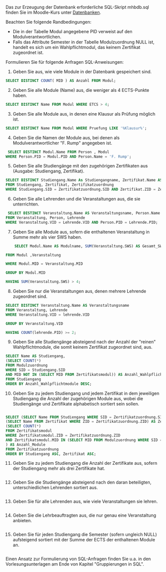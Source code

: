 Das zur Erzeugung der Datenbank erforderliche SQL-Skript mhbdb.sql finden Sie im Moodle-Kurs unter [Datenbanken](https://moodle.hs-emden-leer.de/moodle/mod/url/view.php?id=323657 "Datenbanken").   

Beachten Sie folgende Randbedingungen:

- Die in der Tabelle Modul angegebene PID verweist auf den Modulverantwortlichen.
- Falls das Attribute Semester in der Tabelle Modulzuordnung NULL ist, handelt es sich um ein Wahlpflichtmodul, das keinem Zertifikat zugeordnet ist.

Formulieren Sie für folgende Anfragen SQL-Anweisungen:

1. Geben Sie aus, wie viele Module in der Datenbank gespeichert sind.

```SQL
SELECT DISTINCT COUNT( MID ) AS Anzahl FROM Modul;
```

2. Geben Sie alle Module (Name) aus, die weniger als 4 ECTS-Punkte haben.

```SQL
SELECT DISTINCT Name FROM Modul WHERE ETCS > 4;
```
3. Geben Sie alle Module aus, in denen eine Klausur als Prüfung möglich ist.  

```SQL
SELECT DISTINCT Name FROM Modul WHERE Pruefung LIKE '%Klausur%';
```
    
4. Geben Sie die Namen der Module aus, bei denen als Modulverantwortlicher "F. Rump" angegeben ist.  

```SQL
 SELECT DISTINCT Modul.Name FROM Person , Modul
WHERE Person.PID = Modul.PID AND Person.Name = 'F. Rump';
```
    
5. Geben Sie alle Studiengänge mit den zugehörigen Zertifikaten aus (Ausgabe: Studiengang, Zertifikat).

```SQL 
SELECT DISTINCT Studiengang.Name As Studiengangname, Zertifikat.Name AS Zertifikatsname
FROM Studiengang, Zertifikat, Zertifikatzuordnung
WHERE Studiengang.SID = Zertifikatzuordnung.SID AND Zertifikat.ZID = Zertifikatzuordnung.ZID;
```

6. Geben Sie alle Lehrenden und die Veranstaltungen aus, die sie unterrichten.

```SQL
 SELECT DISTINCT Veranstaltung.Name AS Veranstaltungsname, Person.Name AS Lehrendername
FROM Veranstaltung, Person, Lehrende
WHERE Veranstaltung.VID = Lehrende.VID AND Person.PID = Lehrende.PID;
```

7. Geben Sie alle Module aus, sofern die enthaltenen Veranstaltung in Summe mehr als vier SWS haben.  

```SQL
    SELECT Modul.Name AS Modulname, SUM(Veranstaltung.SWS) AS Gesamt_SWS

FROM Modul ,Veranstaltung

WHERE Modul.MID = Veranstaltung.MID

GROUP BY Modul.MID

HAVING SUM(Veranstaltung.SWS) > 4;
```

8. Geben Sie nur die Veranstaltungen aus, denen mehrere Lehrende zugeordnet sind.  

```SQL
SELECT DISTINCT Veranstaltung.Name AS Veranstaltungsname
FROM Veranstaltung, Lehrende
WHERE Veranstaltung.VID = lehrende.VID

GROUP BY Veranstaltung.VID

HAVING COUNT(lehrende.PID) >= 2;
```
    
9. Geben Sie alle Studiengänge absteigend nach der Anzahl der "reinen" Wahlpflichtmodule, die somit keinem Zertifikat zugeordnet sind, aus.

```SQL
SELECT Name AS Studiengang,
(SELECT COUNT(*)
FROM Modulzuordnung
WHERE SID = Studiengang.SID
AND MID NOT IN (SELECT MID FROM Zertifikatsmodul)) AS Anzahl_Wahlpflichtmodule
FROM Studiengang
ORDER BY Anzahl_Wahlpflichtmodule DESC;
```

10. Geben Sie zu jedem Studiengang und jedem Zertifikat in dem jeweiligen Studiengang die Anzahl der zugehörigen Module aus, wobei die Studiengänge und Zertifikate alphabetisch sortiert sein sollen.

```SQL 

SELECT (SELECT Name FROM Studiengang WHERE SID = Zertifikatzuordnung.SID) AS Studiengang,
(SELECT Name FROM Zertifikat WHERE ZID = Zertifikatzuordnung.ZID) AS Zertifikat,
(SELECT COUNT(*)
FROM Zertifikatsmodul
WHERE Zertifikatsmodul.ZID = Zertifikatzuordnung.ZID
AND Zertifikatsmodul.MID IN (SELECT MID FROM Modulzuordnung WHERE SID = Zertifikatzuordnung.SID)
) AS Anzahl_Module
FROM Zertifikatzuordnung
ORDER BY Studiengang ASC, Zertifikat ASC;

```

11. Geben Sie zu jedem Studiengang die Anzahl der Zertifikate aus, sofern der Studiengang mehr als drei Zertifikate hat.

```SQL 

```

12. Geben Sie die Studiengänge absteigend nach den daran beteiligten, unterschiedlichen Lehrenden sortiert aus.

```SQL  

```

13. Geben Sie für alle Lehrenden aus, wie viele Veranstaltungen sie lehren.

```SQL 

```

14. Geben Sie die Lehrbeauftragten aus, die nur genau eine Veranstaltung anbieten.  

```SQL 

```  



15. Geben Sie für jeden Studiengang die Semester (sofern ungleich NULL) aufsteigend sortiert mit der Summe der ECTS der enthaltenen Module an.

```SQL

``` 


Einen Ansatz zur Formulierung von SQL-Anfragen finden Sie u.a. in den Vorlesungsunterlagen am Ende von Kapitel "Gruppierungen in SQL".